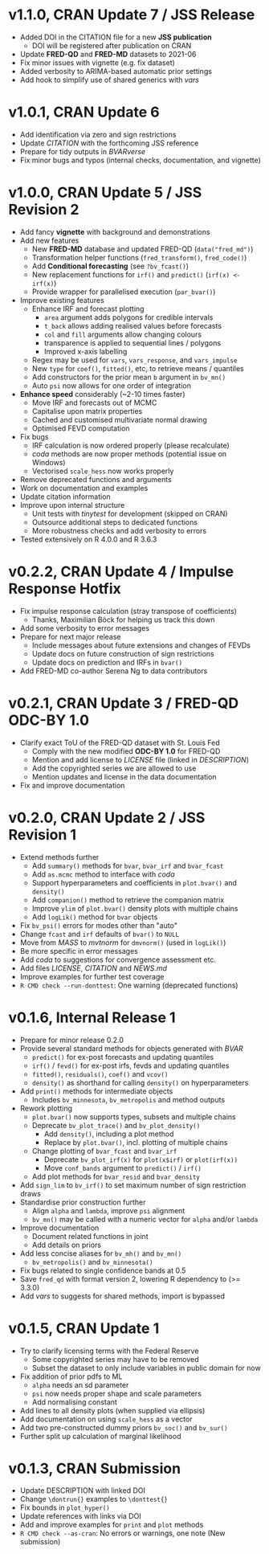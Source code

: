 
# v1.1.0, CRAN Update 7 / JSS Release

- Added DOI in the CITATION file for a new **JSS publication**
  - DOI will be registered after publication on CRAN
- Update **FRED-QD** and **FRED-MD** datasets to 2021-06
- Fix minor issues with vignette (e.g. fix dataset)
- Added verbosity to ARIMA-based automatic prior settings
- Add hook to simplify use of shared generics with *vars*

# v1.0.1, CRAN Update 6

- Add identification via zero and sign restrictions
- Update *CITATION* with the forthcoming JSS reference
- Prepare for tidy outputs in *BVARverse*
- Fix minor bugs and typos (internal checks, documentation, and vignette)


# v1.0.0, CRAN Update 5 / JSS Revision 2

- Add fancy **vignette** with background and demonstrations
- Add new features
  - New **FRED-MD** database and updated FRED-QD (`data("fred_md")`)
  - Transformation helper functions (`fred_transform()`, `fred_code()`)
  - Add **Conditional forecasting** (see `?bv_fcast()`)
  - New replacement functions for `irf()` and `predict()` (`irf(x) <- irf(x)`)
  - Provide wrapper for parallelised execution (`par_bvar()`)
- Improve existing features
  - Enhance IRF and forecast plotting
    - `area` argument adds polygons for credible intervals
    - `t_back` allows adding realised values before forecasts
    - `col` and `fill` arguments allow changing colours
    - transparence is applied to sequential lines / polygons
    - Improved x-axis labelling
  - Regex may be used for `vars`, `vars_response`, and `vars_impulse`
  - New `type` for `coef()`, `fitted()`, etc, to retrieve means / quantiles
  - Add constructors for the prior mean `b` argument in `bv_mn()`
  - Auto `psi` now allows for one order of integration
- **Enhance speed** considerably (~2-10 times faster)
  - Move IRF and forecasts out of MCMC
  - Capitalise upon matrix properties
  - Cached and customised multivariate normal drawing
  - Optimised FEVD computation
- Fix bugs
  - IRF calculation is now ordered properly (please recalculate)
  - *coda* methods are now proper methods (potential issue on Windows)
  - Vectorised `scale_hess` now works properly
- Remove deprecated functions and arguments
- Work on documentation and examples
- Update citation information
- Improve upon internal structure
  - Unit tests with *tinytest* for development (skipped on CRAN)
  - Outsource additional steps to dedicated functions
  - More robustness checks and add verbosity to errors
- Tested extensively on R 4.0.0 and R 3.6.3


# v0.2.2, CRAN Update 4 / Impulse Response Hotfix

- Fix impulse response calculation (stray transpose of coefficients)
  - Thanks, Maximilian Böck for helping us track this down
- Add some verbosity to error messages
- Prepare for next major release
  - Include messages about future extensions and changes of FEVDs
  - Update docs on future construction of sign restrictions
  - Update docs on prediction and IRFs in `bvar()`
- Add FRED-MD co-author Serena Ng to data contributors


# v0.2.1, CRAN Update 3 / FRED-QD ODC-BY 1.0

- Clarify exact ToU of the FRED-QD dataset with St. Louis Fed
  - Comply with the new modified **ODC-BY 1.0** for FRED-QD
  - Mention and add license to *LICENSE* file (linked in *DESCRIPTION*)
  - Add the copyrighted series we are allowed to use
  - Mention updates and license in the data documentation
- Fix and improve documentation


# v0.2.0, CRAN Update 2 / JSS Revision 1

- Extend methods further
  - Add `summary()` methods for `bvar`, `bvar_irf` and `bvar_fcast`
  - Add `as.mcmc` method to interface with *coda*
  - Support hyperparameters and coefficients in `plot.bvar()` and `density()`
  - Add `companion()` method to retrieve the companion matrix
  - Improve `ylim` of `plot.bvar()` density plots with multiple chains
  - Add `logLik()` method for `bvar` objects
- Fix `bv_psi()` errors for modes other than "auto"
- Change `fcast` and `irf` defaults of `bvar()` to `NULL`
- Move from *MASS* to *mvtnorm* for `dmvnorm()` (used in `logLik()`)
- Be more specific in error messages
- Add *coda* to suggestions for convergence assessment etc.
- Add files *LICENSE*, *CITATION* and *NEWS.md*
- Improve examples for further test coverage
- `R CMD check --run-donttest`: One warning (deprecated functions)


# v0.1.6, Internal Release 1

- Prepare for minor release 0.2.0
- Provide several standard methods for objects generated with *BVAR*
  - `predict()` for ex-post forecasts and updating quantiles
  - `irf()` / `fevd()` for ex-post irfs, fevds and updating quantiles
  - `fitted()`, `residuals()`, `coef()` and `vcov()`
  - `density()` as shorthand for calling `density()` on hyperparameters
- Add `print()` methods for intermediate objects
  - Includes `bv_minnesota`, `bv_metropolis` and method outputs
- Rework plotting
  - `plot.bvar()` now supports types, subsets and multiple chains
  - Deprecate `bv_plot_trace()` and `bv_plot_density()`
    - Add `density()`, including a plot method
    - Replace by `plot.bvar()`, incl. plotting of multiple chains
  - Change plotting of `bvar_fcast` and `bvar_irf`
    - Deprecate `bv_plot_irf(x)` for `plot(x$irf)` or `plot(irf(x))`
    - Move `conf_bands` argument to `predict()` / `irf()`
  - Add plot methods for `bvar_resid` and `bvar_density`
- Add `sign_lim` to `bv_irf()` to set maximum number of sign restriction draws
- Standardise prior construction further
  - Align `alpha` and `lambda`, improve `psi` alignment
  - `bv_mn()` may be called with a numeric vector for `alpha` and/or `lambda`
- Improve documentation
  - Document related functions in joint
  - Add details on priors
- Add less concise aliases for `bv_mh()` and `bv_mn()`
  - `bv_metropolis()` and `bv_minnesota()`
- Fix bugs related to single confidence bands at 0.5
- Save `fred_qd` with format version 2, lowering R dependency to (>= 3.3.0)
- Add *vars* to suggests for shared methods, import is bypassed


# v0.1.5, CRAN Update 1

- Try to clarify licensing terms with the Federal Reserve
  - Some copyrighted series may have to be removed
  - Subset the dataset to only include variables in public domain for now
- Fix addition of prior pdfs to ML
  - `alpha` needs an sd parameter
  - `psi` now needs proper shape and scale parameters
  - Add normalising constant
- Add lines to all density plots (when supplied via ellipsis)
- Add documentation on using `scale_hess` as a vector
- Add two pre-constructed dummy priors `bv_soc()` and `bv_sur()`
- Further split up calculation of marginal likelihood


# v0.1.3, CRAN Submission

- Update DESCRIPTION with linked DOI
- Change `\dontrun{}` examples to `\donttest{}`
- Fix bounds in `plot_hyper()`
- Update references with links via DOI
- Add and improve examples for `print` and `plot` methods
- `R CMD check --as-cran`: No errors or warnings, one note (New submission)
